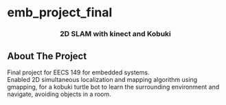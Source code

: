 # emb_project_final

  <h3 align="center">2D SLAM with kinect and Kobuki</h3>


## About The Project

Final project for EECS 149 for embedded systems. <br>
Enabled 2D simultaneous localization and mapping algorithm using gmapping, for a kobuki turtle bot to learn the surrounding environment and navigate, avoiding objects in a room.
